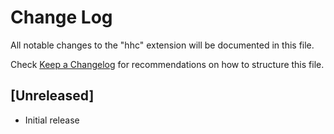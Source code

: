 # Change Log

All notable changes to the "hhc" extension will be documented in this file.

Check [Keep a Changelog](http://keepachangelog.com/) for recommendations on how to structure this file.

## [Unreleased]

- Initial release